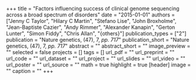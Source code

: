 +++
title = "Factors influencing success of clinical genome sequencing across a broad spectrum of disorders"
date = "2015-01-01"
authors = ["Jenny C Taylor", "Hilary C Martin", "Stefano Lise", "John Broxholme", "Jean-Baptiste Cazier", "Andy Rimmer", "Alexander Kanapin", "Gerton Lunter", "Simon Fiddy", "Chris Allan", "{others}"]
publication_types = ["2"]
publication = "Nature genetics, (47), 7, _pp. 717_"
publication_short = "Nature genetics, (47), 7, _pp. 717_"
abstract = ""
abstract_short = ""
image_preview = ""
selected = false
projects = []
tags = []
url_pdf = ""
url_preprint = ""
url_code = ""
url_dataset = ""
url_project = ""
url_slides = ""
url_video = ""
url_poster = ""
url_source = ""
math = true
highlight = true
[header]
image = ""
caption = ""
+++
